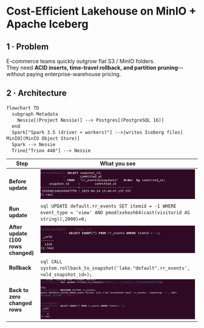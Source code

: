 # Cost-Efficient Lakehouse on MinIO + Apache Iceberg

## 1 · Problem
E-commerce teams quickly outgrow flat S3 / MinIO folders.  
They need **ACID inserts, time-travel rollback, and partition pruning**—without paying enterprise-warehouse pricing.

## 2 · Architecture
```mermaid
flowchart TD
  subgraph Metadata
    Nessie[(Project Nessie)] --> Postgres[(PostgreSQL 16)]
  end
  Spark["Spark 3.5 (driver + workers)"] -->|writes Iceberg files| MinIO[(MinIO Object Store)]
  Spark --> Nessie
  Trino["Trino 448"] --> Nessie
```

| Step                                | What you see                                                                                                                    |
| ----------------------------------- | ------------------------------------------------------------------------------------------------------------------------------- |
| **Before update**                   | ![Snapshot 1](snapshots/snapshot1.png)                                                                                          |
| **Run update**                      | `sql UPDATE default.rr_events SET itemid = -1 WHERE event_type = 'view' AND pmod(xxhash64(cast(visitorid AS string)),2000)=0; ` |
| **After update (100 rows changed)** | ![Snapshot 2](snapshots/afterupdation.png)                                                                                       |
| **Rollback**                        | `sql CALL system.rollback_to_snapshot('lake."default".rr_events', <old_snapshot_id>); `                                         |
| **Back to zero changed rows**       | ![Snapshot 3](snapshots/rollback.png)                                                                                        |
